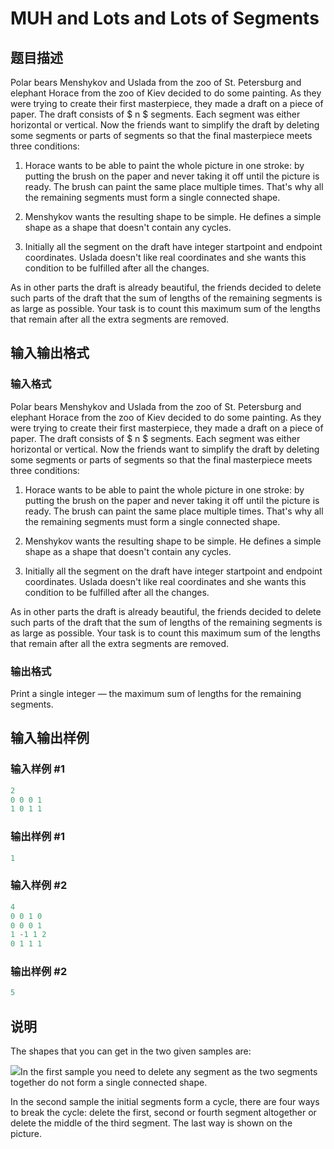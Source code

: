 # MUH and Lots and Lots of Segments

## 题目描述

Polar bears Menshykov and Uslada from the zoo of St. Petersburg and elephant Horace from the zoo of Kiev decided to do some painting. As they were trying to create their first masterpiece, they made a draft on a piece of paper. The draft consists of $ n $ segments. Each segment was either horizontal or vertical. Now the friends want to simplify the draft by deleting some segments or parts of segments so that the final masterpiece meets three conditions:

1. Horace wants to be able to paint the whole picture in one stroke: by putting the brush on the paper and never taking it off until the picture is ready. The brush can paint the same place multiple times. That's why all the remaining segments must form a single connected shape.

2. Menshykov wants the resulting shape to be simple. He defines a simple shape as a shape that doesn't contain any cycles.

3. Initially all the segment on the draft have integer startpoint and endpoint coordinates. Uslada doesn't like real coordinates and she wants this condition to be fulfilled after all the changes.

As in other parts the draft is already beautiful, the friends decided to delete such parts of the draft that the sum of lengths of the remaining segments is as large as possible. Your task is to count this maximum sum of the lengths that remain after all the extra segments are removed.

## 输入输出格式

### 输入格式

Polar bears Menshykov and Uslada from the zoo of St. Petersburg and elephant Horace from the zoo of Kiev decided to do some painting. As they were trying to create their first masterpiece, they made a draft on a piece of paper. The draft consists of $ n $ segments. Each segment was either horizontal or vertical. Now the friends want to simplify the draft by deleting some segments or parts of segments so that the final masterpiece meets three conditions:

1. Horace wants to be able to paint the whole picture in one stroke: by putting the brush on the paper and never taking it off until the picture is ready. The brush can paint the same place multiple times. That's why all the remaining segments must form a single connected shape.

2. Menshykov wants the resulting shape to be simple. He defines a simple shape as a shape that doesn't contain any cycles.

3. Initially all the segment on the draft have integer startpoint and endpoint coordinates. Uslada doesn't like real coordinates and she wants this condition to be fulfilled after all the changes.

As in other parts the draft is already beautiful, the friends decided to delete such parts of the draft that the sum of lengths of the remaining segments is as large as possible. Your task is to count this maximum sum of the lengths that remain after all the extra segments are removed.

### 输出格式

Print a single integer — the maximum sum of lengths for the remaining segments.

## 输入输出样例

### 输入样例 #1

```cpp
2
0 0 0 1
1 0 1 1

```
### 输出样例 #1

```cpp
1
```


### 输入样例 #2

```cpp
4
0 0 1 0
0 0 0 1
1 -1 1 2
0 1 1 1

```
### 输出样例 #2

```cpp
5
```


## 说明

The shapes that you can get in the two given samples are:

![](https://cdn.luogu.com.cn/upload/vjudge_pic/CF471E/ce42179bb358d457d478d9427c1b37e058b406e2.png)In the first sample you need to delete any segment as the two segments together do not form a single connected shape.

In the second sample the initial segments form a cycle, there are four ways to break the cycle: delete the first, second or fourth segment altogether or delete the middle of the third segment. The last way is shown on the picture.

